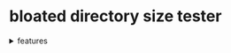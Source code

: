 # bloated directory size tester

<details closed>
<summary>features</summary>

- shows the size of a directory
- shows the number of files in that directory
- shows the number of directories in that directory
</details>
